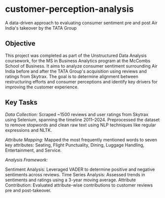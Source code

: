 # customer-perception-analysis
A data-driven approach to evaluating consumer sentiment pre and post Air India's takeover by the TATA Group

## Objective
This project was completed as part of the Unstructured Data Analysis coursework, for the MS in Business Analytics program at the McCombs School of Business.
It aims to analyze consumer sentiment surrounding Air India before and after the TATA Group's acquisition using reviews and ratings from Skytrax. The goal is to determine alignment between restructuring efforts and consumer perceptions and identify key drivers for improving the customer experience.

## Key Tasks

*Data Collection:*
Scraped ~1500 reviews and user ratings from Skytrax using Selenium, spanning the timeline 2011–2024.
Preprocessed the dataset to remove stopwords and clean raw text using NLP techniques like regular expressions and NLTK.

*Attribute Mapping:*
Mapped the most frequently mentioned words to seven key attributes: Seating, Flight Punctuality, Dining, Luggage Handling, Entertainment, and Service.

*Analysis Framework:*

Sentiment Analysis: Leveraged VADER to determine positive and negative sentiments across reviews.
Time Series Analysis: Assessed trends in sentiments and ratings using a 3-year moving average.
Attribute Contribution: Evaluated attribute-wise contributions to customer reviews pre and post-takeover.
